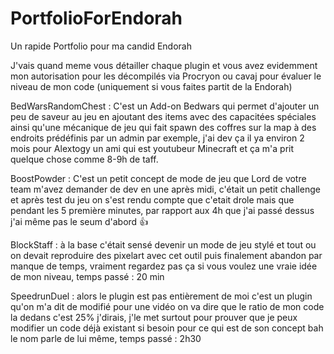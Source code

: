 # PortfolioForEndorah
Un rapide Portfolio pour ma candid Endorah 

J'vais quand meme vous détailler chaque plugin et vous avez evidemment mon autorisation pour les décompilés via Procryon ou cavaj pour évaluer le niveau de mon code (uniquement si vous faites partit de la Endorah)

BedWarsRandomChest : C'est un Add-on Bedwars qui permet d'ajouter un peu de saveur au jeu en ajoutant des items avec des capacitées spéciales ainsi qu'une mécanique de jeu qui fait spawn des coffres sur la map à des endroits prédéfinis par un admin par exemple, j'ai dev ça il ya environ 2 mois pour Alextogy un ami qui est youtubeur Minecraft et ça m'a prit quelque chose comme 8-9h de taff.

BoostPowder : C'est un petit concept de mode de jeu que Lord de votre team m'avez demander de dev en une après midi, c'était un petit challenge et après test du jeu on s'est rendu compte que c'etait drole mais que pendant les 5 première minutes, par rapport aux 4h que j'ai passé dessus j'ai même pas le seum d'abord 👍

BlockStaff : à la base c'était sensé devenir un mode de jeu stylé et tout ou on devait reproduire des pixelart avec cet outil puis finalement abandon par manque de temps, vraiment regardez pas ça si vous voulez une vraie idée de mon niveau, temps passé : 20 min

SpeedrunDuel : alors le plugin est pas entièrement de moi c'est un plugin qu'on m'a dit de modifié pour une vidéo on va dire que le ratio de mon code la dedans c'est 25% j'dirais, j'le met surtout pour prouver que je peux modifier un code déjà existant si besoin pour ce qui est de son concept bah le nom parle de lui même, temps passé : 2h30

